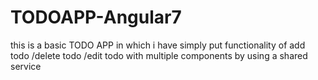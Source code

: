 # TODOAPP-Angular7

this is a basic TODO APP in which i have simply put functionality of add todo /delete todo /edit todo with multiple components by using a shared service
